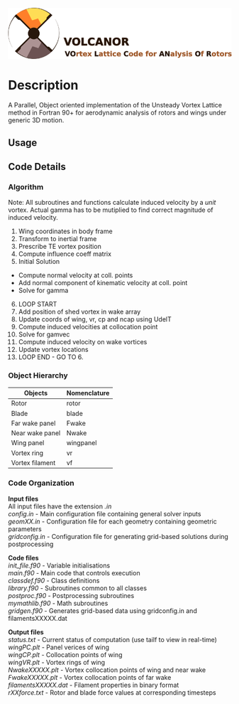![VOLCANOR](logo/VOLCANOR.png)

# Description
A Parallel, Object oriented implementation of the Unsteady Vortex Lattice method in 
Fortran 90+ for aerodynamic analysis of rotors and wings under generic 3D motion.

## Usage

## Code Details 
### Algorithm
Note: All subroutines and functions calculate induced velocity by a *unit* vortex. 
Actual gamma has to be mutiplied to find correct magnitude of induced velocity.
1. Wing coordinates in body frame
2. Transform to inertial frame
3. Prescribe TE vortex position
4. Compute influence coeff matrix
5. Initial Solution
  * Compute normal velocity at coll. points
  * Add normal component of kinematic velocity at coll. point
  * Solve for gamma
6. LOOP START
7. Add position of shed vortex in wake array
8. Update coords of wing, vr, cp and ncap using UdelT
9. Compute induced velocities at collocation point
10. Solve for gamvec
11. Compute induced velocity on wake vortices
12. Update vortex locations
13. LOOP END - GO TO 6.

### Object Hierarchy 

Objects | Nomenclature  
--- | --- 
Rotor  | rotor  
Blade  | blade     
Far wake panel        | Fwake  
Near wake panel       | Nwake    
Wing panel       | wingpanel    
Vortex ring      | vr    
Vortex filament  | vf    

### Code Organization

**Input files**  
All input files have the extension _.in_    
_config.in_  -  Main configuration file containing general solver inputs  
_geomXX.in_  -  Configuration file for each geometry containing geometric parameters  
_gridconfig.in_  -  Configuration file for generating grid-based solutions during postprocessing  

**Code files**  
_init_file.f90_  -  Variable initialisations  
_main.f90_  -  Main code that controls execution  
_classdef.f90_  -  Class definitions  
_library.f90_  -  Subroutines common to all classes  
_postproc.f90_  -  Postprocessing subroutines  
_mymathlib.f90_  -  Math subroutines  
_gridgen.f90_  -  Generates grid-based data using gridconfig.in and filamentsXXXXX.dat  

**Output files**  
_status.txt_  -  Current status of computation (use tailf to view in real-time)
_wingPC.plt_  -  Panel verices of wing  
_wingCP.plt_  -  Collocation points of wing  
_wingVR.plt_  -  Vortex rings of wing  
_NwakeXXXXX.plt_  -  Vortex collocation points of wing and near wake  
_FwakeXXXXX.plt_  -  Vortex collocation points of far wake   
_filamentsXXXXX.dat_  -  Filament properties in binary format  
_rXXforce.txt_  -  Rotor and blade force values at corresponding timesteps  
